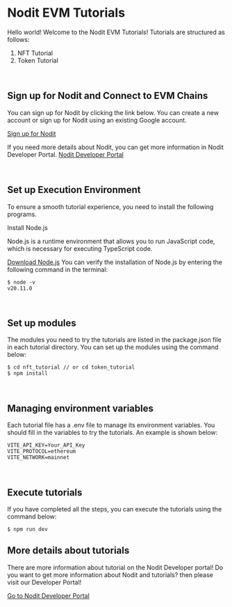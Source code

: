 # Nodit EVM Tutorials

Hello world! Welcome to the Nodit EVM Tutorials!
Tutorials are structured as follows:

1. NFT Tutorial
2. Token Tutorial

<br />

## Sign up for Nodit and Connect to EVM Chains

You can sign up for Nodit by clicking the link below. You can create a new account or sign up for Nodit using an existing Google account.

[Sign up for Nodit](https://id.lambda256.io/signup)

If you need more details about Nodit, you can get more information in Nodit Developer Portal.
[Nodit Developer Portal](https://developer.nodit.io/docs/nodit-overview)

<br />

## Set up Execution Environment

To ensure a smooth tutorial experience, you need to install the following programs.

Install Node.js

Node.js is a runtime environment that allows you to run JavaScript code, which is necessary for executing TypeScript code.

[Download Node.js](https://nodejs.org/en/download/package-manager/current)
You can verify the installation of Node.js by entering the following command in the terminal:

```
$ node -v
v20.11.0
```

<br />

## Set up modules

The modules you need to try the tutorials are listed in the package.json file in each tutorial directory. You can set up the modules using the command below:

```
$ cd nft_tutorial // or cd token_tutorial
$ npm install
```

<br />

## Managing environment variables

Each tutorial file has a .env file to manage its environment variables. You should fill in the variables to try the tutorials. An example is shown below:

```
VITE_API_KEY=Your_API_Key
VITE_PROTOCOL=ethereum
VITE_NETWORK=mainnet
```

<br />

## Execute tutorials

If you have completed all the steps, you can execute the tutorials using the command below:

```
$ npm run dev
```

## More details about tutorials

There are more information about tutorial on the Nodit Developer portal!
Do you want to get more information about Nodit and tutorials? then please visit our Developer Portal!

[Go to Nodit Developer Portal](https://developer.nodit.io/docs/nodit-overview)
